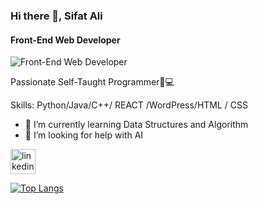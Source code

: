 ### Hi there 👋, Sifat Ali
#### Front-End Web Developer
![Front-End Web Developer](https://media.licdn.com/dms/image/D5616AQEm3k4CMQqv1A/profile-displaybackgroundimage-shrink_350_1400/0/1710643700485?e=1717632000&v=beta&t=lKqJgWvMkjbQklb8wSp4xya18F8znnMKpk6OdgLATP0)

Passionate Self-Taught Programmer🚀💻

Skills: Python/Java/C++/ REACT /WordPress/HTML / CSS

- 🌱 I’m currently learning Data Structures and Algorithm  
- 🤔 I’m looking for help with AI 


[<img src='https://cdn.jsdelivr.net/npm/simple-icons@3.0.1/icons/linkedin.svg' alt='linkedin' height='40'>](https://www.linkedin.com/in/sifat-ali//)  

[![Top Langs](https://github-readme-stats.vercel.app/api/top-langs/?username=SifatAli008)](https://github.com/anuraghazra/github-readme-stats)

